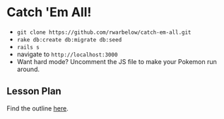 # Catch 'Em All!

* `git clone https://github.com/rwarbelow/catch-em-all.git`
* `rake db:create db:migrate db:seed`
* `rails s`
* navigate to `http://localhost:3000`
* Want hard mode? Uncomment the JS file to make your Pokemon run around. 

## Lesson Plan

Find the outline [here](https://github.com/turingschool/lesson_plans/blob/master/ruby_02-web_applications_with_ruby/cart_implementation.markdown). 
